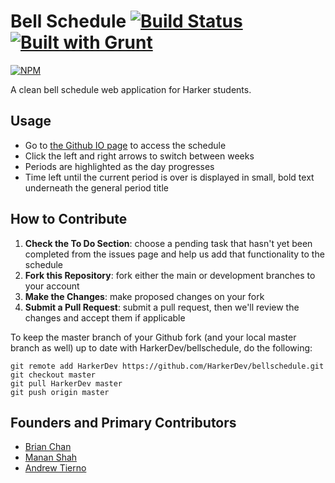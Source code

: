 # Bell Schedule [![Build Status](https://travis-ci.org/HarkerDev/bellschedule.svg?branch=dev)](https://travis-ci.org/HarkerDev/bellschedule) [![Built with Grunt](https://cdn.gruntjs.com/builtwith.png)](http://gruntjs.com/)

[![NPM](https://nodei.co/npm/bellschedule.png?downloads=true&downloadRank=true&stars=true)](https://nodei.co/npm/bellschedule/)

A clean bell schedule web application for Harker students.

## Usage
* Go to [the Github IO page](http://harkerdev.github.io/bellschedule/) to access the schedule
* Click the left and right arrows to switch between weeks
* Periods are highlighted as the day progresses
* Time left until the current period is over is displayed in small, bold text underneath the general period title

## How to Contribute

1. **Check the To Do Section**: choose a pending task that hasn't yet been completed from the issues page and help us add that functionality to the schedule
2. **Fork this Repository**: fork either the main or development branches to your account
3. **Make the Changes**: make proposed changes on your fork
4. **Submit a Pull Request**: submit a pull request, then we'll review the changes and accept them if applicable

To keep the master branch of your Github fork (and your local master branch as well) up to date with HarkerDev/bellschedule, do the following:
```
git remote add HarkerDev https://github.com/HarkerDev/bellschedule.git
git checkout master
git pull HarkerDev master
git push origin master
```

## Founders and Primary Contributors
* [Brian Chan](http://github.com/iluvredwall)
* [Manan Shah](http://github.com/mananshah99)
* [Andrew Tierno](http://github.com/andrew-tierno)
